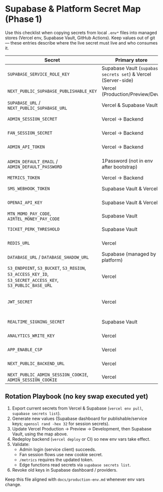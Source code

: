 # Supabase & Platform Secret Map (Phase 1)

Use this checklist when copying secrets from local `.env*` files into managed stores (Vercel env, Supabase Vault, GitHub Actions). Keep values out of git — these entries describe where the live secret must live and who consumes it.

| Secret | Primary store | Consumers | Notes |
| --- | --- | --- | --- |
| `SUPABASE_SERVICE_ROLE_KEY` | Supabase Vault (`supabase secrets set`) & Vercel (Server-side) | Backend NestJS, admin API routes, edge functions | Rotate via Supabase dashboard → API → Service key. Do **not** expose to browser bundles. |
| `NEXT_PUBLIC_SUPABASE_PUBLISHABLE_KEY` | Vercel (Production/Preview/Dev) | Next.js frontend, client SDKs | Safe for client exposure, but keep consistent across environments. |
| `SUPABASE_URL` / `NEXT_PUBLIC_SUPABASE_URL` | Vercel & Supabase Vault | Backend + frontend | Must match `https://paysnhuxngsvzdpwlosv.supabase.co`. |
| `ADMIN_SESSION_SECRET` | Vercel → Backend | NestJS admin session cookies | Required in prod; rotate quietly with cookie invalidation. |
| `FAN_SESSION_SECRET` | Vercel → Backend | NestJS fan session cookies | Required in prod. |
| `ADMIN_API_TOKEN` | Vercel → Backend | Protected admin API jobs (if used) | Remove if unused; otherwise document issuance. |
| `ADMIN_DEFAULT_EMAIL` / `ADMIN_DEFAULT_PASSWORD` | 1Password (not in env after bootstrap) | One-time bootstrap for admin login | After first login rotate + delete from env. |
| `METRICS_TOKEN` | Vercel → Backend | `/metrics` endpoint | Needed to protect Prometheus scrape.
| `SMS_WEBHOOK_TOKEN` | Supabase Vault & Vercel | SMS ingest webhook | Keep in sync with telecom provider. |
| `OPENAI_API_KEY` | Supabase Vault & Vercel | Onboarding agent | Replace with org-wide key; optional `OPENAI_BASE_URL`. |
| `MTN_MOMO_PAY_CODE`, `AIRTEL_MONEY_PAY_CODE` | Supabase Vault | Payments flows | Mapped in backend config. |
| `TICKET_PERK_THRESHOLD` | Supabase Vault | `issue_ticket_perk` function | Controls perk award trigger (default 50,000). |
| `REDIS_URL` | Vercel | Admin login rate limiter | Required to avoid in-memory fallback. |
| `DATABASE_URL` / `DATABASE_SHADOW_URL` | Supabase (managed by platform) | Prisma + backend | Prod values managed by Supabase; shadow only for CI/local. |
| `S3_ENDPOINT`, `S3_BUCKET`, `S3_REGION`, `S3_ACCESS_KEY_ID`, `S3_SECRET_ACCESS_KEY`, `S3_PUBLIC_BASE_URL` | Vercel | Media uploads | Skip if Supabase Storage used exclusively. |
| `JWT_SECRET` | Vercel | Supabase Edge Functions / Next Auth (if applicable) | Rotate alongside auth token TTL change. |
| `REALTIME_SIGNING_SECRET` | Supabase Vault | Supabase Realtime | Required when enabling channel auth. |
| `ANALYTICS_WRITE_KEY` | Vercel | Client telemetry | Replace placeholders before enabling analytics. |
| `APP_ENABLE_CSP` | Vercel | Backend Fastify Helmet | Set to `1` in prod to activate CSP. |
| `NEXT_PUBLIC_BACKEND_URL` | Vercel | Frontend API proxy | Must be absolute HTTPS in prod (e.g. `https://api.example.com`). |
| `NEXT_PUBLIC_ADMIN_SESSION_COOKIE`, `ADMIN_SESSION_COOKIE` | Vercel | Cookie naming | Optional overrides; defaults fine. |

## Rotation Playbook (no key swap executed yet)
1. Export current secrets from Vercel & Supabase (`vercel env pull`, `supabase secrets list`).
2. Generate new values (Supabase dashboard for publishable/service keys; `openssl rand -hex 32` for session secrets).
3. Update Vercel Production → Preview → Development, then Supabase Vault, using the map above.
4. Redeploy backend (`vercel deploy` or CI) so new env vars take effect.
5. Validate:
   - Admin login (service client) succeeds.
   - Fan session flows use new cookie secret.
   - `/metrics` requires the updated token.
   - Edge functions read secrets via `supabase secrets list`.
6. Revoke old keys in Supabase dashboard / providers.

Keep this file aligned with `docs/production-env.md` whenever env vars change.
